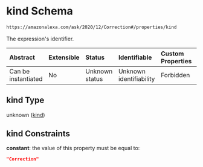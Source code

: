# kind Schema

```txt
https://amazonalexa.com/ask/2020/12/Correction#/properties/kind
```

The expression's identifier.

| Abstract            | Extensible | Status         | Identifiable            | Custom Properties | Additional Properties | Access Restrictions | Defined In                                                                |
| :------------------ | :--------- | :------------- | :---------------------- | :---------------- | :-------------------- | :------------------ | :------------------------------------------------------------------------ |
| Can be instantiated | No         | Unknown status | Unknown identifiability | Forbidden         | Allowed               | none                | [Correction.json\*](../../schemas/Correction.json "open original schema") |

## kind Type

unknown ([kind](correction-properties-kind.md))

## kind Constraints

**constant**: the value of this property must be equal to:

```json
"Correction"
```
